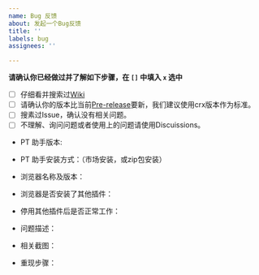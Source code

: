 ```yaml
---
name: Bug 反馈
about: 发起一个Bug反馈
title: ''
labels: bug
assignees: ''

---
```


**请确认你已经做过并了解如下步骤，在 `[]` 中填入 `x` 选中**
- [ ] 仔细看并搜索过[Wiki](https://github.com/pt-plugins/PT-Plugin-Plus/wiki)
- [ ] 请确认你的版本比当前[Pre-release](https://github.com/pt-plugins/PT-Plugin-Plus/tags)要新，我们建议使用crx版本作为标准。
- [ ] 搜素过Issue，确认没有相关问题。
- [ ] 不理解、询问问题或者使用上的问题请使用Discuissions。

<!--
为了更快解决您的问题，请提供以下信息，谢谢
-->

- PT 助手版本:
- PT 助手安装方式：（市场安装，或zip包安装）
- 浏览器名称及版本：
- 浏览器是否安装了其他插件：
- 停用其他插件后是否正常工作：
- 问题描述：


- 相关截图：


- 重现步骤：

<!--
注意：
1、上传日志或配置信息前，请先删除个人信息！
2、请按以上格式填写，否则问题会被机器人直接关闭！
-->
